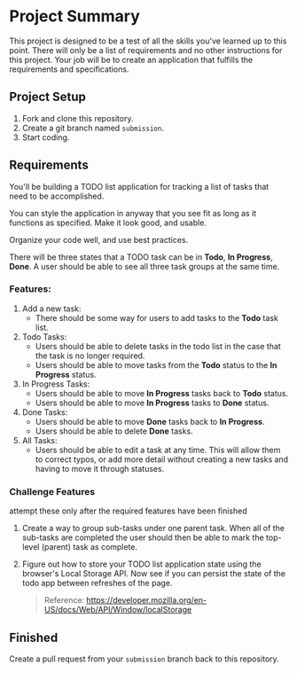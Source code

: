 # Project Summary

This project is designed to be a test of all the skills you've learned up to this point. There will
only be a list of requirements and no other instructions for this project. Your job will be to create
an application that fulfills the requirements and specifications.

## Project Setup

1. Fork and clone this repository.
2. Create a git branch named `submission`.
3. Start coding.

## Requirements

You'll be building a TODO list application for tracking a list of tasks that need to be accomplished.

You can style the application in anyway that you see fit as long as it functions as specified. Make it
look good, and usable.

Organize your code well, and use best practices.

There will be three states that a TODO task can be in **Todo**, **In Progress**, **Done**. A user should
be able to see all three task groups at the same time.

### Features:

1. Add a new task:
    * There should be some way for users to add tasks to the **Todo** task list.
2. Todo Tasks:
    * Users should be able to delete tasks in the todo list in the case that the task is no longer required.
    * Users should be able to move tasks from the **Todo** status to the **In Progress** status.
3. In Progress Tasks:
    * Users should be able to move **In Progress** tasks back to **Todo** status.
    * Users should be able to move **In Progress** tasks to **Done** status.
4. Done Tasks:
    * Users should be able to move **Done** tasks back to **In Progress**.
    * Users should be able to delete **Done** tasks.
5. All Tasks:
    * Users should be able to edit a task at any time. This will allow them to correct typos, or
      add more detail without creating a new tasks and having to move it through statuses.

### Challenge Features

attempt these only after the required features have been finished

1. Create a way to group sub-tasks under one parent task. When all of the sub-tasks are completed
   the user should then be able to mark the top-level (parent) task as complete.
2. Figure out how to store your TODO list application state using the browser's Local Storage API. Now see
   if you can persist the state of the todo app between refreshes of the page.

   > Reference: https://developer.mozilla.org/en-US/docs/Web/API/Window/localStorage

## Finished

Create a pull request from your `submission` branch back to this repository.
